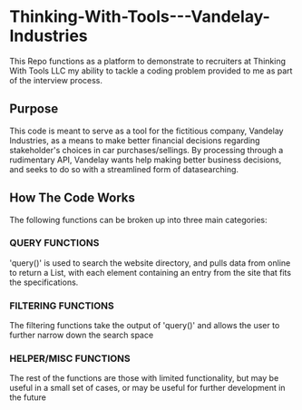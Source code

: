 # Thinking-With-Tools---Vandelay-Industries
This Repo functions as a platform to demonstrate to recruiters at Thinking With Tools LLC my ability to tackle a coding problem provided to me as part of the interview process.

## Purpose
This code is meant to serve as a tool for the fictitious company, Vandelay Industries, as a means to make better financial decisions regarding stakeholder's choices in car purchases/sellings.  By processing through a rudimentary API, Vandelay wants help making better business decisions, and seeks to do so with a streamlined form of datasearching.  

## How The Code Works
The following functions can be broken up into three main categories:

### QUERY FUNCTIONS  
'query()' is used to search the website directory, and pulls data from online to return a List<String>, with each
element containing an entry from the site that fits the specifications.  

### FILTERING FUNCTIONS
The filtering functions take the output of 'query()' and allows the user to further narrow down the search space
 
### HELPER/MISC FUNCTIONS
The rest of the functions are those with limited functionality, but may be useful in a small
set of cases, or may be useful for further development in the future

